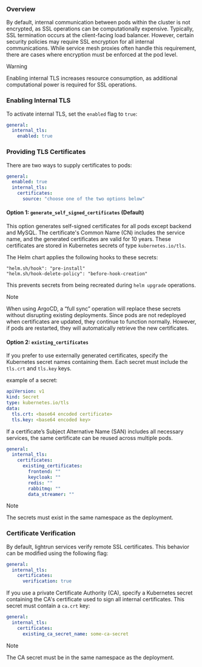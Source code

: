 ### Overview

By default, internal communication between pods within the cluster is not encrypted, as SSL operations can be computationally expensive. Typically, SSL termination occurs at the client-facing load balancer. However, certain security policies may require SSL encryption for all internal communications. While service mesh proxies often handle this requirement, there are cases where encryption must be enforced at the pod level.

> [!WARNING]
> Enabling internal TLS increases resource consumption, as additional computational power is required for SSL operations.

### Enabling Internal TLS

To activate internal TLS, set the `enabled` flag to `true`:

```yaml
general:
  internal_tls:
    enabled: true
```

### Providing TLS Certificates

There are two ways to supply certificates to pods:

```yaml
general:
  enabled: true
  internal_tls:
    certificates:
      source: "choose one of the two options below"
```

#### Option 1: `generate_self_signed_certificates` (Default)

This option generates self-signed certificates for all pods except backend and MySQL. The certificate's Common Name (CN) includes the service name, and the generated certificates are valid for 10 years. These certificates are stored in Kubernetes secrets of type `kubernetes.io/tls`.

The Helm chart applies the following hooks to these secrets:

```
"helm.sh/hook": "pre-install"
"helm.sh/hook-delete-policy": "before-hook-creation"
```

This prevents secrets from being recreated during `helm upgrade` operations.

> [!NOTE]
> When using ArgoCD, a “full sync” operation will replace these secrets without disrupting existing deployments. Since pods are not redeployed when certificates are updated, they continue to function normally. However, if pods are restarted, they will automatically retrieve the new certificates.

#### Option 2: `existing_certificates`

If you prefer to use externally generated certificates, specify the Kubernetes secret names containing them. Each secret must include the `tls.crt` and `tls.key` keys.

example of a secret:

```yaml
apiVersion: v1
kind: Secret
type: kubernetes.io/tls
data:
  tls.crt: <base64 encoded certificate>
  tls.key: <base64 encoded key>
```

If a certificate’s Subject Alternative Name (SAN) includes all necessary services, the same certificate can be reused across multiple pods.

```yaml
general:
  internal_tls:
    certificates:
      existing_certificates:
        frontend: ""
        keycloak: ""
        redis: ""
        rabbitmq: ""
        data_streamer: ""
```

> [!NOTE] 
> The secrets must exist in the same namespace as the deployment.

### Certificate Verification

By default, lightrun services verify remote SSL certificates. This behavior can be modified using the following flag:

```yaml
general:
  internal_tls:
    certificates:
      verification: true
```

If you use a private Certificate Authority (CA), specify a Kubernetes secret containing the CA's certificate used to sign all internal certificates. This secret must contain a `ca.crt` key:

```yaml
general:
  internal_tls:
    certificates:
      existing_ca_secret_name: some-ca-secret
```

> [!NOTE] 
> The CA secret must be in the same namespace as the deployment.
